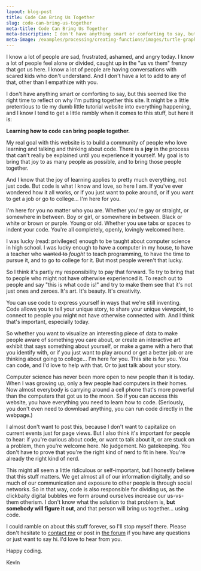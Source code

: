 ```yaml
---
layout: blog-post
title: Code Can Bring Us Together
slug: code-can-bring-us-together
meta-title: Code Can Bring Us Together
meta-description: I don't have anything smart or comforting to say, but this seemed like the right time to reflect on why I'm putting together this site.
meta-image: /examples/processing/creating-functions/images/turtle-graphics-2.png
---
```


I know a lot of people are sad, frustrated, ashamed, and angry today. I know a lot of people feel alone or divided, caught up in the "us vs them" frenzy that got us here. I know a lot of people are having conversations with scared kids who don't understand. And I don't have a lot to add to any of that, other than I empathize with you.

I don't have anything smart or comforting to say, but this seemed like the right time to reflect on why I'm putting together this site. It might be a little pretentious to tie my dumb little tutorial website into everything happening, and I know I tend to get a little rambly when it comes to this stuff, but here it is:

**Learning how to code can bring people together.**

My real goal with this website is to build a community of people who love learning and talking and thinking about code. There is a **joy** in the process that can't really be explained until you experience it yourself. My goal is to bring that joy to as many people as possible, and to bring those people together.

And I know that the joy of learning applies to pretty much everything, not just code. But code is what I know and love, so here I am. If you've ever wondered how it all works, or if you just want to poke around, or if you want to get a job or go to college... I'm here for you.

I'm here for you no matter who you are. Whether you're gay or straight, or somewhere in between. Boy or girl, or somewhere in between. Black or white or brown or purple. Young or old. Whether you use tabs or spaces to indent your code. You're all completely, openly, lovingly welcomed here.

I was lucky (read: privileged) enough to be taught about computer science in high school. I was lucky enough to have a computer in my house, to have a teacher who ~~wanted to~~ *fought* to teach programming, to have the time to pursue it, and to go to college for it. But most people weren't that lucky.

So I think it's partly my responsibility to pay that forward. To try to bring that to people who might not have otherwise experienced it. To reach out to people and say "this is what code is!" and try to make them see that it's not just ones and zeroes. It's art. It's beauty. It's creativity.

You can use code to express yourself in ways that we're still inventing. Code allows you to tell your unique story, to share your unique viewpoint, to connect to people you might not have otherwise connected with. And I think that's important, especially today.

So whether you want to visualize an interesting piece of data to make people aware of something you care about, or create an interactive art exhibit that says something about yourself, or make a game with a hero that you identify with, or if you just want to play around or get a better job or are thinking about going to college... I'm here for you. This site is for you. You can code, and I'd love to help with that. Or to just talk about your story.

Computer science has never been more open to new people than it is today. When I was growing up, only a few people had computers in their homes. Now almost everybody is carrying around a cell phone that's more powerful than the computers that got us to the moon. So if you can access this website, you have everything you need to learn how to code. (Seriously, you don't even need to download anything, you can run code directly in the webpage.)

I almost don't want to post this, because I don't want to capitalize on current events just for page views. But I also think it's important for people to hear: if you're curious about code, or want to talk about it, or are stuck on a problem, then you're welcome here. No judgement. No gatekeeping. You don't have to prove that you're the right kind of nerd to fit in here. You're already the right kind of nerd.

This might all seem a little ridiculous or self-important, but I honestly believe that this stuff matters. We get almost all of our information digitally, and so much of our communication and exposure to other people is through social networks. So in that way, code is also responsible for dividing us, as the clickbaity digital bubbles we form around ourselves increase our us-vs-them otherism. I don't know what the solution to that problem is, **but somebody will figure it out**, and that person will bring us together... using code.

I could ramble on about this stuff forever, so I'll stop myself there. Please don't hesitate to [contact me](/about/contact) or post in [the forum](http://forum.HappyCoding.io) if you have any questions or just want to say hi. I'd love to hear from you.

Happy coding.

Kevin
